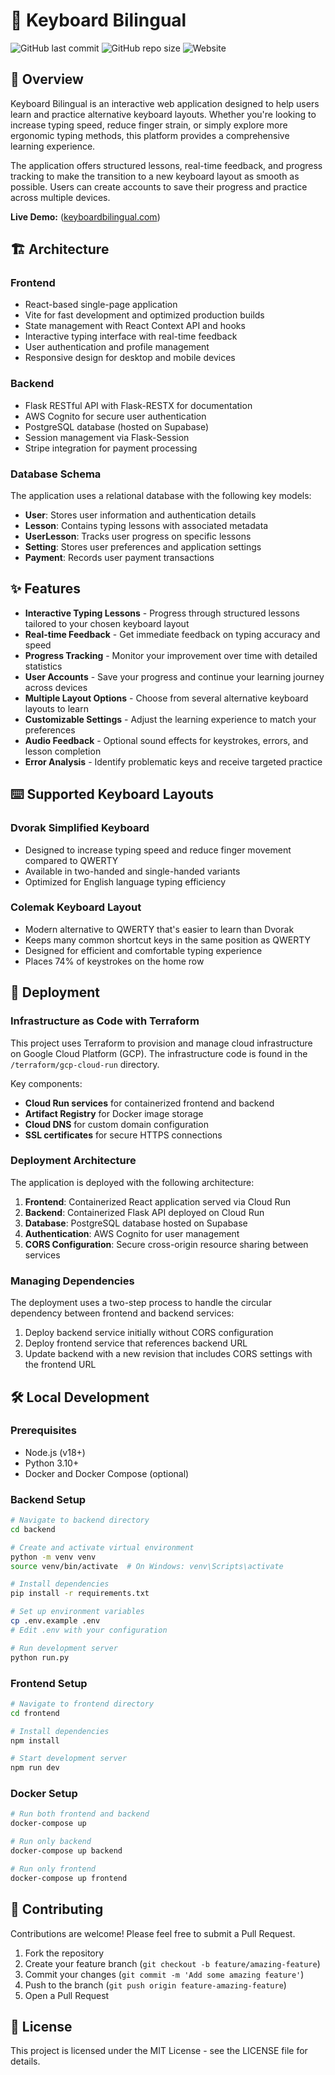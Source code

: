 # 🎹 Keyboard Bilingual

![GitHub last commit](https://img.shields.io/github/last-commit/Paramvir12121/Keyboard_Bilingual)
![GitHub repo size](https://img.shields.io/github/repo-size/Paramvir12121/Keyboard_Bilingual)
![Website](https://img.shields.io/website?url=https%3A%2F%2Flearn-colemak.vercel.app)

## 📖 Overview

Keyboard Bilingual is an interactive web application designed to help users learn and practice alternative keyboard layouts. Whether you're looking to increase typing speed, reduce finger strain, or simply explore more ergonomic typing methods, this platform provides a comprehensive learning experience.

The application offers structured lessons, real-time feedback, and progress tracking to make the transition to a new keyboard layout as smooth as possible. Users can create accounts to save their progress and practice across multiple devices.

**Live Demo:** ([keyboardbilingual.com](https://keyboardbilingual.com/))

## 🏗️ Architecture

### Frontend
- React-based single-page application
- Vite for fast development and optimized production builds
- State management with React Context API and hooks
- Interactive typing interface with real-time feedback
- User authentication and profile management
- Responsive design for desktop and mobile devices

### Backend
- Flask RESTful API with Flask-RESTX for documentation
- AWS Cognito for secure user authentication
- PostgreSQL database (hosted on Supabase)
- Session management via Flask-Session
- Stripe integration for payment processing

### Database Schema
The application uses a relational database with the following key models:

- **User**: Stores user information and authentication details
- **Lesson**: Contains typing lessons with associated metadata
- **UserLesson**: Tracks user progress on specific lessons
- **Setting**: Stores user preferences and application settings
- **Payment**: Records user payment transactions

## ✨ Features

- **Interactive Typing Lessons** - Progress through structured lessons tailored to your chosen keyboard layout
- **Real-time Feedback** - Get immediate feedback on typing accuracy and speed
- **Progress Tracking** - Monitor your improvement over time with detailed statistics
- **User Accounts** - Save your progress and continue your learning journey across devices
- **Multiple Layout Options** - Choose from several alternative keyboard layouts to learn
- **Customizable Settings** - Adjust the learning experience to match your preferences
- **Audio Feedback** - Optional sound effects for keystrokes, errors, and lesson completion
- **Error Analysis** - Identify problematic keys and receive targeted practice

## ⌨️ Supported Keyboard Layouts

### Dvorak Simplified Keyboard
- Designed to increase typing speed and reduce finger movement compared to QWERTY
- Available in two-handed and single-handed variants
- Optimized for English language typing efficiency

### Colemak Keyboard Layout
- Modern alternative to QWERTY that's easier to learn than Dvorak
- Keeps many common shortcut keys in the same position as QWERTY
- Designed for efficient and comfortable typing experience
- Places 74% of keystrokes on the home row

## 🚀 Deployment

### Infrastructure as Code with Terraform
This project uses Terraform to provision and manage cloud infrastructure on Google Cloud Platform (GCP). The infrastructure code is found in the `/terraform/gcp-cloud-run` directory.

Key components:
- **Cloud Run services** for containerized frontend and backend
- **Artifact Registry** for Docker image storage
- **Cloud DNS** for custom domain configuration
- **SSL certificates** for secure HTTPS connections

### Deployment Architecture
The application is deployed with the following architecture:
1. **Frontend**: Containerized React application served via Cloud Run
2. **Backend**: Containerized Flask API deployed on Cloud Run
3. **Database**: PostgreSQL database hosted on Supabase
4. **Authentication**: AWS Cognito for user management
5. **CORS Configuration**: Secure cross-origin resource sharing between services

### Managing Dependencies
The deployment uses a two-step process to handle the circular dependency between frontend and backend services:
1. Deploy backend service initially without CORS configuration
2. Deploy frontend service that references backend URL
3. Update backend with a new revision that includes CORS settings with the frontend URL

## 🛠️ Local Development

### Prerequisites
- Node.js (v18+)
- Python 3.10+
- Docker and Docker Compose (optional)

### Backend Setup
```bash
# Navigate to backend directory
cd backend

# Create and activate virtual environment
python -m venv venv
source venv/bin/activate  # On Windows: venv\Scripts\activate

# Install dependencies
pip install -r requirements.txt

# Set up environment variables
cp .env.example .env
# Edit .env with your configuration

# Run development server
python run.py
```

### Frontend Setup
```bash
# Navigate to frontend directory
cd frontend

# Install dependencies
npm install

# Start development server
npm run dev
```

### Docker Setup
```bash
# Run both frontend and backend
docker-compose up

# Run only backend
docker-compose up backend

# Run only frontend
docker-compose up frontend
```

## 🤝 Contributing

Contributions are welcome! Please feel free to submit a Pull Request.

1. Fork the repository
2. Create your feature branch (`git checkout -b feature/amazing-feature`)
3. Commit your changes (`git commit -m 'Add some amazing feature'`)
4. Push to the branch (`git push origin feature-amazing-feature`)
5. Open a Pull Request

## 📝 License

This project is licensed under the MIT License - see the LICENSE file for details.


